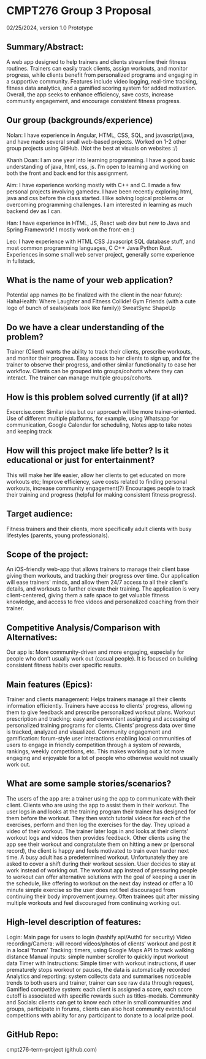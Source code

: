 # CMPT276 Group 3 Proposal
02/25/2024, version 1.0 Prototype

## Summary/Abstract:

A web app designed to help trainers and clients streamline their fitness routines. Trainers can easily track clients, assign workouts, and monitor progress, while clients benefit from personalized programs and engaging in a supportive community. Features include video logging, real-time tracking, fitness data analytics, and a gamified scoring system for added motivation. Overall, the app seeks to enhance efficiency, save costs, increase community engagement, and encourage consistent fitness progress.

## Our group (backgrounds/experience)

Nolan: I have experience in Angular, HTML, CSS, SQL, and javascript/java, and have made several small web-based projects. Worked on 1-2 other group projects using GitHub. (Not the best at visuals on websites :/) 

Khanh Doan: I am one year into learning programming. I have a good basic understanding of java, html, css, js. I’m open to learning and working on both the front and back end for this assignment.

Aim: I have experience working mostly with C++ and C. I made a few personal projects involving gamedev. I have been recently exploring html, java and css before the class started. I like solving logical problems or overcoming programming challenges. I am interested in learning as much backend dev as I can.

Han: I have experience in HTML, JS, React web dev but new to Java and Spring Framework! I mostly work on the front-en :)

Leo: I have experience with HTML CSS Javascript SQL database stuff, and most common programming languages, C C++ Java Python Rust. Experiences in some small web server project, generally some experience in fullstack. 

## What is the name of your web application?
Potential app names (to be finalized with the client in the near future):
HahaHealth: Where Laughter and Fitness Collide! 
Gym Friends (with a cute logo of bunch of seals(seals look like family))
SweatSync
ShapeUp

## Do we have a clear understanding of the problem?
Trainer (Client) wants the ability to track their clients, prescribe workouts, and monitor their progress. Easy access to her clients to sign up, and for the trainer to observe their progress, and other similar functionality to ease her workflow. Clients can be grouped into groups/cohorts where they can interact. The trainer can manage multiple groups/cohorts.

## How is this problem solved currently (if at all)?
Excercise.com: Similar idea but our approach will be more trainer-oriented.
Use of different multiple platforms, for example, using Whatsapp for communication, Google Calendar for scheduling, Notes app to take notes and keeping track

## How will this project make life better? Is it educational or just for entertainment?
This will make her life easier, allow her clients to get educated on more workouts etc;
Improve efficiency, save costs related to finding personal workouts, increase community engagement(?)
Encourages people to track their training and progress (helpful for making consistent fitness progress).

## Target audience:
Fitness trainers and their clients, more specifically adult clients with busy lifestyles (parents, young professionals).

## Scope of the project:
An iOS-friendly web-app that allows trainers to manage their client base giving them workouts, and tracking their progress over time. Our application will ease trainers' minds, and allow them 24/7 access to all their client's details, and workouts to further elevate their training. The application is very client-centered, giving them a safe space to get valuable fitness knowledge, and access to free videos and personalized coaching from their trainer.

## Competitive Analysis/Comparison with Alternatives:
Our app is:
More community-driven and more engaging, especially for people who don’t usually work out (casual people). It is focused on building consistent fitness habits over specific results.

## Main features (Epics):
Trainer and clients management: Helps trainers manage all their clients information efficiently. Trainers have access to clients’ progress, allowing them to give feedback and prescribe personalized workout plans.
Workout prescription and tracking: easy and convenient assigning and accessing of personalized training programs for clients. Clients’ progress data over time is tracked, analyzed and visualized.
Community engagement and gamification: forum-style user interactions enabling local communities of users to engage in friendly competition through a system of rewards, rankings, weekly competitions, etc. This makes working out a lot more engaging and enjoyable for a lot of people who otherwise would not usually work out.

## What are some sample stories/scenarios? 
The users of the app are: a trainer using the app to communicate with their client. Clients who are using the app to assist them in their workout. 
The user logs in and looks at the training program their trainer has designed for them before the workout. They then watch tutorial videos for each of the exercises, perform and then log the exercises for the day. They upload a video of their workout. The trainer later logs in and looks at their clients’ workout logs and videos then provides feedback. Other clients using the app see their workout and congratulate them on hitting a new pr (personal record), the client is happy and feels motivated to train even harder next time.
A busy adult has a predetermined workout. Unfortunately they are asked to cover a shift during their workout session. User decides to stay at work instead of working out. The workout app instead of pressuring people to workout can offer alternative solutions with the goal of keeping a user in the schedule, like offering to workout on the next day instead or offer a 10 minute simple exercise so the user does not feel discouraged from continuing their body improvement journey. Often trainees quit after missing multiple workouts and feel discouraged from continuing working out.

## High-level description of features: 
Login:  Main page for users to login (hashify api/Auth0 for security)
Video recording/Camera: will record videos/photos of clients’ workout and post it in a local ‘forum’
Tracking:  timers, using Google Maps API to track walking distance
Manual inputs: simple number scroller to quickly input workout data
Timer with Instructions: Simple timer with workout instructions, if user prematurely stops workout or pauses, the data is automatically recorded
Analytics and reporting: system collects data and summarises noticeable trends to both users and trainer, trainer can see raw data through request,
Gamified competitive system: each client is assigned a score, each score cutoff is associated with specific rewards such as titles-medals.
Community and Socials: clients can get to know each other in small communities and groups, participate in forums, clients can also host community events/local competitions with ability for any participant to donate to a local prize pool.

## GitHub Repo: 
cmpt276-term-project (github.com)
